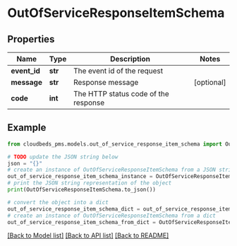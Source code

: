 # OutOfServiceResponseItemSchema


## Properties

Name | Type | Description | Notes
------------ | ------------- | ------------- | -------------
**event_id** | **str** | The event id of the request | 
**message** | **str** | Response message | [optional] 
**code** | **int** | The HTTP status code of the response | 

## Example

```python
from cloudbeds_pms.models.out_of_service_response_item_schema import OutOfServiceResponseItemSchema

# TODO update the JSON string below
json = "{}"
# create an instance of OutOfServiceResponseItemSchema from a JSON string
out_of_service_response_item_schema_instance = OutOfServiceResponseItemSchema.from_json(json)
# print the JSON string representation of the object
print(OutOfServiceResponseItemSchema.to_json())

# convert the object into a dict
out_of_service_response_item_schema_dict = out_of_service_response_item_schema_instance.to_dict()
# create an instance of OutOfServiceResponseItemSchema from a dict
out_of_service_response_item_schema_from_dict = OutOfServiceResponseItemSchema.from_dict(out_of_service_response_item_schema_dict)
```
[[Back to Model list]](../README.md#documentation-for-models) [[Back to API list]](../README.md#documentation-for-api-endpoints) [[Back to README]](../README.md)


